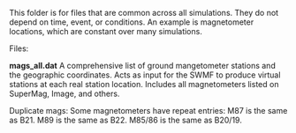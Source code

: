This folder is for files that are common across all simulations.
They do not depend on time, event, or conditions.  An example is
magnetometer locations, which are constant over many simulations.

Files:

**mags_all.dat**
A comprehensive list of ground mangetometer stations and the geographic
coordinates.  Acts as input for the SWMF to produce virtual stations at
each real station location.  Includes all magnetometers listed on SuperMag,
Image, and others.

Duplicate mags:
Some magnetometers have repeat entries:
M87 is the same as B21.
M89 is the same as B22.
M85/86 is the same as B20/19.